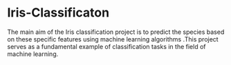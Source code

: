 # Iris-Classificaton
The main aim of the Iris  classification project is to predict the species based on these specific features using machine learning algorithms .This project serves as a fundamental example of classification tasks in the field of machine learning.
